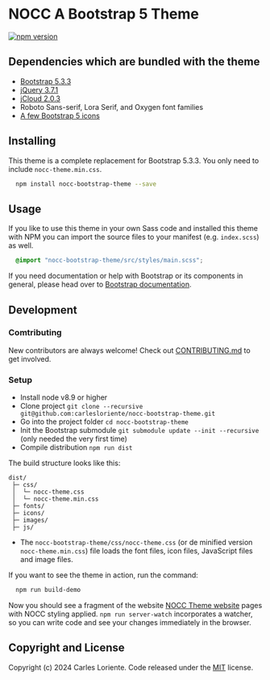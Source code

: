 # NOCC A Bootstrap 5 Theme

[![npm version](https://badge.fury.io/js/nocc-bootstrap-theme.svg)](https://www.npmjs.com/package/nocc-bootstrap-theme)

## Dependencies which are bundled with the theme

- [Bootstrap 5.3.3](https://getbootstrap.com)
- [jQuery 3.7.1](https://jquery.com)
- [jCloud 2.0.3](https://github.com/mistic100/jQCloud)
- Roboto Sans-serif, Lora Serif, and Oxygen font families
- [A few Bootstrap 5 icons](https://icons.getbootstrap.com)

## Installing

This theme is a complete replacement for Bootstrap 5.3.3. You only need to include `nocc-theme.min.css`.

```bash
  npm install nocc-bootstrap-theme --save
```

## Usage

If you like to use this theme in your own Sass code and installed this theme with NPM you can import the source files to your manifest (e.g. `index.scss`) as well.

```scss
  @import "nocc-bootstrap-theme/src/styles/main.scss";
```

If you need documentation or help with Bootstrap or its components in general,
please head over to [Bootstrap documentation](https://getbootstrap.com/docs/5.3/getting-started/introduction/).

## Development

### Comtributing

New contributors are always welcome! Check out [CONTRIBUTING.md](https://github.com/carlesloriente/nocc-bootstrap-theme/blob/master/CONTRIBUTING.md) to get involved.

### Setup

- Install node v8.9 or higher
- Clone project `git clone --recursive git@github.com:carlesloriente/nocc-bootstrap-theme.git`
- Go into the project folder `cd nocc-bootstrap-theme`
- Init the Bootstrap submodule `git submodule update --init --recursive` (only needed the very first time)
- Compile distribution `npm run dist`

The build structure looks like this:

```filesystem
dist/
 ├─ css/
 │  └─ nocc-theme.css
 │  └─ nocc-theme.min.css
 ├─ fonts/
 ├─ icons/
 ├─ images/
 ├─ js/
```

- The `nocc-bootstrap-theme/css/nocc-theme.css` (or de minified version `nocc-theme.min.css`) file loads the font files, icon files, JavaScript files and image files.

If you want to see the theme in action, run the command:

```bash
  npm run build-demo
```

Now you should see a fragment of the website [NOCC Theme website](https://bootstrap-theme.notesoncloudcomputing.com) pages with NOCC styling applied.
`npm run server-watch` incorporates a watcher, so you can write code and see your changes immediately in the browser.

## Copyright and License

Copyright (c) 2024 Carles Loriente. Code released under the [MIT](https://github.com/carlesloriente/nocc-bootstrap-theme/blob/master/LICENSE) license.
